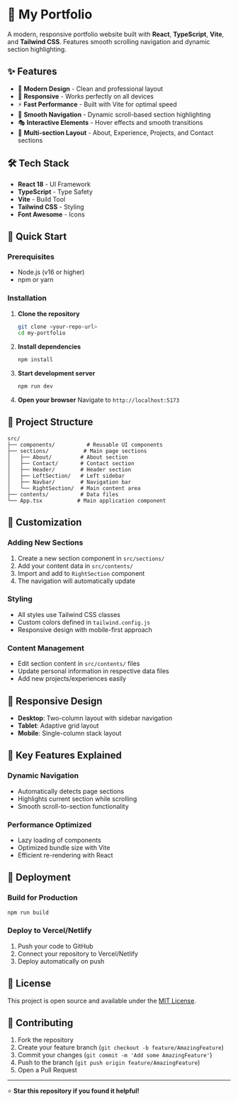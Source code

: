 # 🚀 My Portfolio

A modern, responsive portfolio website built with **React**, **TypeScript**, **Vite**, and **Tailwind CSS**. Features smooth scrolling navigation and dynamic section highlighting.

## ✨ Features

- 🎨 **Modern Design** - Clean and professional layout
- 📱 **Responsive** - Works perfectly on all devices
- ⚡ **Fast Performance** - Built with Vite for optimal speed
- 🎯 **Smooth Navigation** - Dynamic scroll-based section highlighting
- 🎭 **Interactive Elements** - Hover effects and smooth transitions
- 📄 **Multi-section Layout** - About, Experience, Projects, and Contact sections

## 🛠️ Tech Stack

- **React 18** - UI Framework
- **TypeScript** - Type Safety
- **Vite** - Build Tool
- **Tailwind CSS** - Styling
- **Font Awesome** - Icons

## 🚀 Quick Start

### Prerequisites
- Node.js (v16 or higher)
- npm or yarn

### Installation

1. **Clone the repository**
   ```bash
   git clone <your-repo-url>
   cd my-portfolio
   ```

2. **Install dependencies**
   ```bash
   npm install
   ```

3. **Start development server**
   ```bash
   npm run dev
   ```

4. **Open your browser**
   Navigate to `http://localhost:5173`

## 📁 Project Structure

```
src/
├── components/          # Reusable UI components
├── sections/           # Main page sections
│   ├── About/         # About section
│   ├── Contact/       # Contact section
│   ├── Header/        # Header section
│   ├── LeftSection/   # Left sidebar
│   ├── Navbar/        # Navigation bar
│   └── RightSection/  # Main content area
├── contents/          # Data files
└── App.tsx           # Main application component
```

## 🎨 Customization

### Adding New Sections
1. Create a new section component in `src/sections/`
2. Add your content data in `src/contents/`
3. Import and add to `RightSection` component
4. The navigation will automatically update

### Styling
- All styles use Tailwind CSS classes
- Custom colors defined in `tailwind.config.js`
- Responsive design with mobile-first approach

### Content Management
- Edit section content in `src/contents/` files
- Update personal information in respective data files
- Add new projects/experiences easily

## 📱 Responsive Design

- **Desktop**: Two-column layout with sidebar navigation
- **Tablet**: Adaptive grid layout
- **Mobile**: Single-column stack layout

## 🎯 Key Features Explained

### Dynamic Navigation
- Automatically detects page sections
- Highlights current section while scrolling
- Smooth scroll-to-section functionality

### Performance Optimized
- Lazy loading of components
- Optimized bundle size with Vite
- Efficient re-rendering with React

## 🚀 Deployment

### Build for Production
```bash
npm run build
```

### Deploy to Vercel/Netlify
1. Push your code to GitHub
2. Connect your repository to Vercel/Netlify
3. Deploy automatically on push

## 📄 License

This project is open source and available under the [MIT License](LICENSE).

## 🤝 Contributing

1. Fork the repository
2. Create your feature branch (`git checkout -b feature/AmazingFeature`)
3. Commit your changes (`git commit -m 'Add some AmazingFeature'`)
4. Push to the branch (`git push origin feature/AmazingFeature`)
5. Open a Pull Request

---

⭐ **Star this repository if you found it helpful!**

